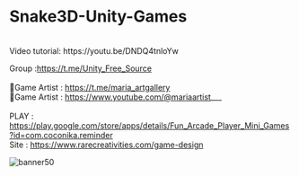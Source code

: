 # Snake3D-Unity-Games
<br />
Video tutorial: https://youtu.be/DNDQ4tnloYw <br />

Group :https://t.me/Unity_Free_Source<br /><br />
🎨Game Artist : https://t.me/maria_artgallery<br />
🎨Game Artist : https://www.youtube.com/@mariaartist___  <br /><br />
PLAY : https://play.google.com/store/apps/details/Fun_Arcade_Player_Mini_Games?id=com.coconika.reminder<br />
Site : https://www.rarecreativities.com/game-design <br />

![banner50](https://user-images.githubusercontent.com/83016119/216815522-ee8ca056-19ff-4c6a-af49-a0c02a618128.png)
